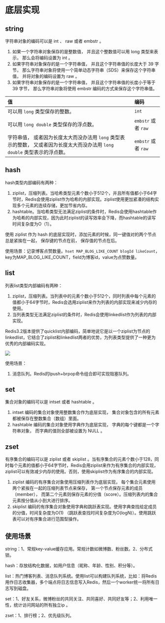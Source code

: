 # 底层实现

## string

字符串对象的编码可以是 int 、 raw 或者 embstr 。

1. 如果一个字符串对象保存的是整数值， 并且这个整数值可以用 long 类型来表示， 那么会将编码设置为 int 。
2. 如果字符串对象保存的是一个字符串值， 并且这个字符串值的长度大于 39 字节， 那么字符串对象将使用一个简单动态字符串（SDS）来保存这个字符串值， 并将对象的编码设置为 raw 。
3. 如果字符串对象保存的是一个字符串值， 并且这个字符串值的长度小于等于 39 字节， 那么字符串对象将使用 embstr 编码的方式来保存这个字符串值。

| 值                                                           | 编码                |
| :----------------------------------------------------------- | :------------------ |
| 可以用 `long` 类型保存的整数。                               | `int`               |
| 可以用 `long double` 类型保存的浮点数。                      | `embstr` 或者 `raw` |
| 字符串值， 或者因为长度太大而没办法用 `long` 类型表示的整数， 又或者因为长度太大而没办法用 `long double` 类型表示的浮点数。 | `embstr` 或者 `raw` |

## hash

hash类型内部编码有两种：

1. ziplist，压缩列表。当哈希类型元素个数小于512个，并且所有值都小于64字节时，Redis会使用ziplist作为哈希的内部实现。ziplist使用更加紧凑的结构实现多个元素的连续存储，更加节省内存。
2. hashtable。当哈希类型无法满足ziplist的条件时，Redis会使用hashtable作为哈希的内部实现，因为此时ziplist的读写效率会下降，而hashtable的读写时间复杂度为O（1）。

使用 ziplist 作为 hash 的底层实现时，添加元素的时候，同一键值对的两个节点总是紧挨在一起， 保存键的节点在前， 保存值的节点在后。

使用场景：记录博客点赞数量。`hset MAP_BLOG_LIKE_COUNT blogId likeCount`，key为MAP_BLOG_LIKE_COUNT，field为博客id，value为点赞数量。

## list

列表list类型内部编码有两种：

1. ziplist，压缩列表。当列表中的元素个数小于512个，同时列表中每个元素的值都小于64字节时，Redis会选用ziplist来作为列表的内部实现来减少内存的使用。
2. 当列表类型无法满足ziplist的条件时，Redis会使用linkedlist作为列表的内部实现。

Redis3.2版本提供了quicklist内部编码，简单地说它是以一个ziplist为节点的linkedlist，它结合了ziplist和linkedlist两者的优势，为列表类型提供了一种更为优秀的内部编码实现。

![](http://img.topjavaer.cn/img/list-api.png)

使用场景：

1. 消息队列。Redis的lpush+brpop命令组合即可实现阻塞队列。

## set

集合对象的编码可以是 intset 或者 hashtable 。

1. intset 编码的集合对象使用整数集合作为底层实现， 集合对象包含的所有元素都被保存在整数集合（数组）里面。
2. hashtable 编码的集合对象使用字典作为底层实现， 字典的每个键都是一个字符串对象， 而字典的值则全部被设置为 NULL 。

## zset

有序集合的编码可以是 ziplist 或者 skiplist 。当有序集合的元素个数小于128，同时每个元素的值都小于64字节时，Redis会用ziplist来作为有序集合的内部实现，ziplist可以有效减少内存的使用。否则，使用skiplist作为有序集合的内部实现。

1. ziplist 编码的有序集合对象使用压缩列表作为底层实现， 每个集合元素使用两个紧挨在一起的压缩列表节点来保存， 第一个节点保存元素的成员（member）， 而第二个元素则保存元素的分值（score）。压缩列表内的集合元素按分值从小到大进行排序。
2. skiplist 编码的有序集合对象使用字典和跳跃表实现。使用字典查找给定成员的分值，时间复杂度为O(1) （跳跃表查找时间复杂度为O(logN)）。使用跳跃表可以对有序集合进行范围型操作。

## 使用场景

string：1、常规key-value缓存应用。常规计数如微博数、粉丝数。2、分布式锁。

hash：存放结构化数据，如用户信息（昵称、年龄、性别、积分等）。

list：热门博客列表、消息队列系统。使用list可以构建队列系统，比如：将Redis用作日志收集器，多个端点将日志信息写入Redis，然后一个worker统一将所有日志写到磁盘。

set：1、好友关系，微博粉丝的共同关注、共同喜好、共同好友等；2、利用唯一性，统计访问网站的所有独立ip 。

zset：1、排行榜；2、优先级队列。

